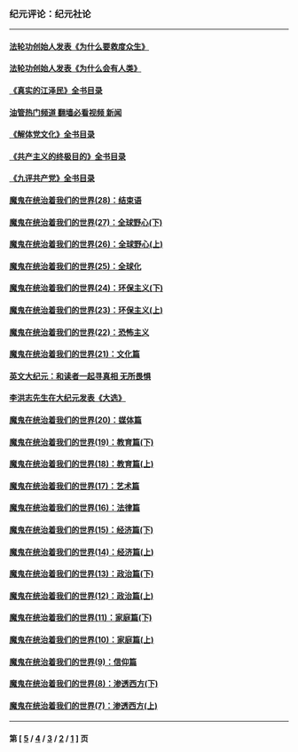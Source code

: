 ### 纪元评论：纪元社论
---
#### [法轮功创始人发表《为什么要救度众生》](../../pages/nsc422/n13975246.md?08110330) 
#### [法轮功创始人发表《为什么会有人类》](../../pages/nsc422/n13912117.md?08110330) 
#### [《真实的江泽民》全书目录](../../pages/nsc422/n13721399.md?08110330) 
#### [油管热门频道 翻墙必看视频 新闻](ok?08110330)
#### [《解体党文化》全书目录](../../pages/nsc422/n13721157.md?08110330) 
#### [《共产主义的终极目的》全书目录](../../pages/nsc422/n13721048.md?08110330) 
#### [《九评共产党》全书目录](../../pages/nsc422/n13708085.md?08110330) 
#### [魔鬼在统治着我们的世界(28)：结束语](../../pages/nsc422/n10936246.md?08110330) 
#### [魔鬼在统治着我们的世界(27)：全球野心(下)](../../pages/nsc422/n10928319.md?08110330) 
#### [魔鬼在统治着我们的世界(26)：全球野心(上)](../../pages/nsc422/n10900318.md?08110330) 
#### [魔鬼在统治着我们的世界(25)：全球化](../../pages/nsc422/n10788205.md?08110330) 
#### [魔鬼在统治着我们的世界(24)：环保主义(下)](../../pages/nsc422/n10695307.md?08110330) 
#### [魔鬼在统治着我们的世界(23)：环保主义(上)](../../pages/nsc422/n10688613.md?08110330) 
#### [魔鬼在统治着我们的世界(22)：恐怖主义](../../pages/nsc422/n10614727.md?08110330) 
#### [魔鬼在统治着我们的世界(21)：文化篇](../../pages/nsc422/n10597706.md?08110330) 
#### [英文大纪元：和读者一起寻真相 无所畏惧](../../pages/nsc422/n12542027.md?08110330) 
#### [李洪志先生在大纪元发表《大选》](../../pages/nsc422/n12534746.md?08110330) 
#### [魔鬼在统治着我们的世界(20)：媒体篇](../../pages/nsc422/n10586579.md?08110330) 
#### [魔鬼在统治着我们的世界(19)：教育篇(下)](../../pages/nsc422/n10564808.md?08110330) 
#### [魔鬼在统治着我们的世界(18)：教育篇(上)](../../pages/nsc422/n10526970.md?08110330) 
#### [魔鬼在统治着我们的世界(17)：艺术篇](../../pages/nsc422/n10499093.md?08110330) 
#### [魔鬼在统治着我们的世界(16)：法律篇](../../pages/nsc422/n10485969.md?08110330) 
#### [魔鬼在统治着我们的世界(15)：经济篇(下)](../../pages/nsc422/n10469975.md?08110330) 
#### [魔鬼在统治着我们的世界(14)：经济篇(上)](../../pages/nsc422/n10457370.md?08110330) 
#### [魔鬼在统治着我们的世界(13)：政治篇(下)](../../pages/nsc422/n10448270.md?08110330) 
#### [魔鬼在统治着我们的世界(12)：政治篇(上)](../../pages/nsc422/n10444576.md?08110330) 
#### [魔鬼在统治着我们的世界(11)：家庭篇(下)](../../pages/nsc422/n10440961.md?08110330) 
#### [魔鬼在统治着我们的世界(10)：家庭篇(上)](../../pages/nsc422/n10435448.md?08110330) 
#### [魔鬼在统治着我们的世界(9)：信仰篇](../../pages/nsc422/n10432159.md?08110330) 
#### [魔鬼在统治着我们的世界(8)：渗透西方(下)](../../pages/nsc422/n10429603.md?08110330) 
#### [魔鬼在统治着我们的世界(7)：渗透西方(上)](../../pages/nsc422/n10426013.md?08110330) 

---
#### 第 [ [5](./5.md?08110330) / [4](./4.md?08110330) / [3](./3.md?08110330) / [2](./2.md?08110330) / [1](./1.md?08110330) ] 页
